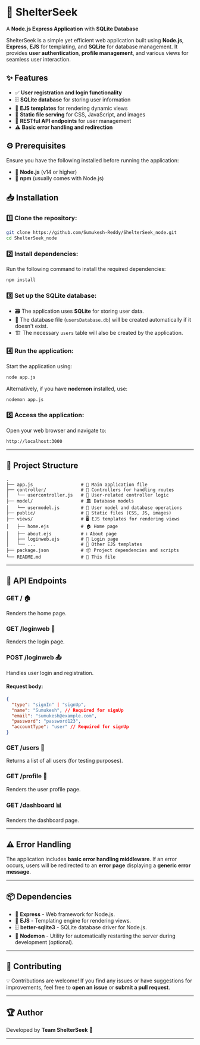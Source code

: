 # 🏡 ShelterSeek

A **Node.js Express Application** with **SQLite Database**

ShelterSeek is a simple yet efficient web application built using **Node.js**, **Express**, **EJS** for templating, and **SQLite** for database management. It provides **user authentication**, **profile management**, and various views for seamless user interaction.

## ✨ Features

- ✅ **User registration and login functionality**
- 🗄 **SQLite database** for storing user information
- 🎨 **EJS templates** for rendering dynamic views
- 📂 **Static file serving** for CSS, JavaScript, and images
- 🔗 **RESTful API endpoints** for user management
- ⚠️ **Basic error handling and redirection**

## ⚙️ Prerequisites

Ensure you have the following installed before running the application:

- 📌 **Node.js** (v14 or higher)
- 📌 **npm** (usually comes with Node.js)

## 📥 Installation

### 1️⃣ Clone the repository:
```sh
git clone https://github.com/Sumukesh-Reddy/ShelterSeek_node.git
cd ShelterSeek_node
```

### 2️⃣ Install dependencies:
Run the following command to install the required dependencies:
```sh
npm install
```

### 3️⃣ Set up the SQLite database:
- 🗃 The application uses **SQLite** for storing user data.
- 📁 The database file (`usersDatabase.db`) will be created automatically if it doesn't exist.
- 🏗 The necessary `users` table will also be created by the application.

### 4️⃣ Run the application:
Start the application using:
```sh
node app.js
```
Alternatively, if you have **nodemon** installed, use:
```sh
nodemon app.js
```

### 5️⃣ Access the application:
Open your web browser and navigate to:
```sh
http://localhost:3000
```

---

## 📂 Project Structure

```
.
├── app.js                  # 🚀 Main application file
├── controller/             # 🔄 Controllers for handling routes
│   └── usercontroller.js   # 👤 User-related controller logic
├── model/                  # 🏛 Database models
│   └── usermodel.js        # 📜 User model and database operations
├── public/                 # 🎨 Static files (CSS, JS, images)
├── views/                  # 🖥 EJS templates for rendering views
│   ├── home.ejs            # 🏠 Home page
│   ├── about.ejs           # ℹ️ About page
│   ├── loginweb.ejs        # 🔑 Login page
│   └── ...                 # 📄 Other EJS templates
├── package.json            # 📦 Project dependencies and scripts
└── README.md               # 📖 This file
```

---

## 🔗 API Endpoints

### **GET /** 🏠
Renders the home page.

### **GET /loginweb** 🔑
Renders the login page.

### **POST /loginweb** 📤
Handles user login and registration.

#### **Request body:**
```json
{
  "type": "signIn" | "signUp",
  "name": "Sumukesh", // Required for signUp
  "email": "sumukesh@example.com",
  "password": "password123",
  "accountType": "user" // Required for signUp
}
```

### **GET /users** 👥
Returns a list of all users (for testing purposes).

### **GET /profile** 📝
Renders the user profile page.

### **GET /dashboard** 📊
Renders the dashboard page.

---

## ⚠️ Error Handling

The application includes **basic error handling middleware**. If an error occurs, users will be redirected to an **error page** displaying a **generic error message**.

---

## 📦 Dependencies

- 🚀 **Express** - Web framework for Node.js.
- 🎨 **EJS** - Templating engine for rendering views.
- 🗄 **better-sqlite3** - SQLite database driver for Node.js.
- 🔄 **Nodemon** - Utility for automatically restarting the server during development (optional).

---

## 🤝 Contributing

💡 Contributions are welcome! If you find any issues or have suggestions for improvements, feel free to **open an issue** or **submit a pull request**.

---

## 🏆 Author
Developed by **Team ShelterSeek** 🏡

---


